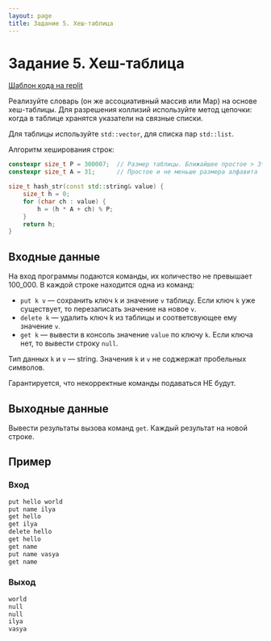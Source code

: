 ```yaml
---
layout: page
title: Задание 5. Хеш-таблица
---
```


# Задание 5. Хеш-таблица

[Шаблон кода на replit](https://replit.com/@IlyaSiganov/0501hashmap#main.cpp)

Реализуйте словарь (он же ассоциативный массив или Map) на основе хеш-таблицы. Для разрешения коллизий используйте метод цепочки: когда в таблице хранятся указатели на связные списки.

Для таблицы используйте `std::vector`, для списка пар `std::list`.

Алгоритм хеширования строк:

```cpp
constexpr size_t P = 300007;  // Размер таблицы. Ближайшее простое > 3*100000
constexpr size_t A = 31;      // Простое и не меньше размера алфавита

size_t hash_str(const std::string& value) {
    size_t h = 0;
    for (char ch : value) {
        h = (h * A + ch) % P;
    }
    return h;
}
```

## Входные данные

На вход программы подаются команды, их количество не превышает 100_000. В каждой строке находится одна из команд:

- `put k v` — сохранить ключ `k` и значение `v` таблицу. Если ключ `k` уже существует, то перезаписать значение на новое `v`.
- `delete k` — удалить ключ k из таблицы и соответсвующее ему значение `v`.
- `get k` — вывести в консоль значение `value` по ключу `k`. Если ключа нет, то вывести строку `null`.

Тип данных `k` и `v` — string. Значения `k` и `v` не соджержат пробельных символов.

Гарантируется, что некорректные команды подаваться НЕ будут.

## Выходные данные

Вывести результаты вызова команд `get`. Каждый результат на новой строке.

## Пример

### Вход

```txt
put hello world
put name ilya
get hello
get ilya
delete hello
get hello
get name
put name vasya
get name
```

### Выход

```txt
world
null
null
ilya
vasya

```
